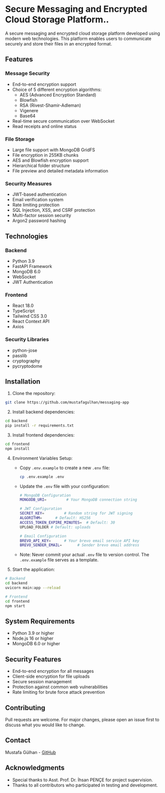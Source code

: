 # Secure Messaging and Encrypted Cloud Storage Platform..

A secure messaging and encrypted cloud storage platform developed using modern web technologies. This platform enables users to communicate securely and store their files in an encrypted format.

## Features

### Message Security
- End-to-end encryption support
- Choice of 5 different encryption algorithms:
  - AES (Advanced Encryption Standard)
  - Blowfish
  - RSA (Rivest-Shamir-Adleman)
  - Vigenere
  - Base64
- Real-time secure communication over WebSocket
- Read receipts and online status

### File Storage
- Large file support with MongoDB GridFS
- File encryption in 255KB chunks
- AES and Blowfish encryption support
- Hierarchical folder structure
- File preview and detailed metadata information

### Security Measures
- JWT-based authentication
- Email verification system
- Rate limiting protection
- SQL Injection, XSS, and CSRF protection
- Multi-factor session security
- Argon2 password hashing

## Technologies

### Backend
- Python 3.9
- FastAPI Framework
- MongoDB 6.0
- WebSocket
- JWT Authentication

### Frontend
- React 18.0
- TypeScript
- Tailwind CSS 3.0
- React Context API
- Axios

### Security Libraries
- python-jose
- passlib
- cryptography
- pycryptodome

## Installation

1. Clone the repository:
```bash
git clone https://github.com/mustafagulhan/messaging-app
```

2. Install backend dependencies:
```bash
cd backend
pip install -r requirements.txt
```

3. Install frontend dependencies:
```bash
cd frontend
npm install
```

4. Environment Variables Setup:
   * Copy `.env.example` to create a new `.env` file:
     ```bash
     cp .env.example .env
     ```
   * Update the `.env` file with your configuration:
     ```bash
     # MongoDB Configuration
     MONGODB_URI=         # Your MongoDB connection string

     # JWT Configuration
     SECRET_KEY=         # Random string for JWT signing
     ALGORITHM=      # Default: HS256
     ACCESS_TOKEN_EXPIRE_MINUTES=  # Default: 30
     UPLOAD_FOLDER # Default: uploads

     # Email Configuration
     BREVO_API_KEY=      # Your brevo email service API key
     BREVO_SENDER_EMAIL=       # Sender brevo email address
     ```
   * Note: Never commit your actual `.env` file to version control. The `.env.example` file serves as a template.

5. Start the application:
```bash
# Backend
cd backend
uvicorn main:app --reload

# Frontend
cd frontend
npm start
```

## System Requirements
- Python 3.9 or higher
- Node.js 16 or higher
- MongoDB 6.0 or higher

## Security Features
- End-to-end encryption for all messages
- Client-side encryption for file uploads
- Secure session management
- Protection against common web vulnerabilities
- Rate limiting for brute force attack prevention

## Contributing
Pull requests are welcome. For major changes, please open an issue first to discuss what you would like to change.

## Contact
Mustafa Gülhan - [GitHub](https://github.com/mustafagulhan)

## Acknowledgments
- Special thanks to Asst. Prof. Dr. İhsan PENÇE for project supervision.
- Thanks to all contributors who participated in testing and development.
